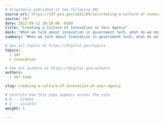 ```yaml
---
# Originally published at the following URL
source_url: https://18f.gsa.gov/2022/09/12/creating-a-culture-of-innovation
source: 18f
date: 2022-09-12 10:10:00 -0500
title: "Creating a Culture of Innovation at Your Agency"
deck: "When we talk about innovation in government tech, what do we mean? During a recent project, 18F partnered with a government innovation lab to help them understand the impact innovation can have at their organization."
summary: "When we talk about innovation in government tech, what do we mean? During a recent project, 18F partnered with a government innovation lab to help them understand the impact innovation can have at their organization."

# See all topics at https://digital.gov/topics
topics:
  - 18f
  - innovation

# See all authors at https://digital.gov/authors
authors:
  - 18f-team

slug: creating-a-culture-of-innovation-at-your-agency

# Controls how this page appears across the site
# 0 -- hidden
# 1 -- visible
weight: 1

---
```

